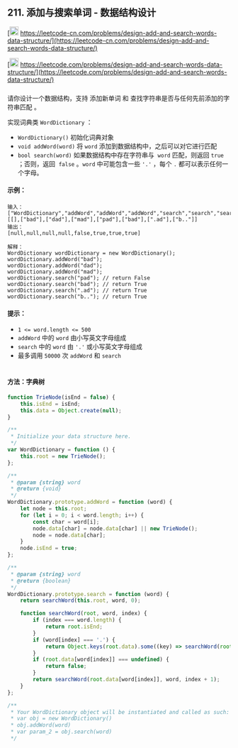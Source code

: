 ## 211. 添加与搜索单词 - 数据结构设计

[<img src="https://static.leetcode-cn.com/cn-mono-assets/production/assets/logo-dark-cn.c42314a8.svg" height="20" /> https://leetcode-cn.com/problems/design-add-and-search-words-data-structure/](https://leetcode-cn.com/problems/design-add-and-search-words-data-structure/)

[<img src="https://assets.leetcode.com/static_assets/public/webpack_bundles/images/logo-dark.e99485d9b.svg" height="20"/> https://leetcode.com/problems/design-add-and-search-words-data-structure/](https://leetcode.com/problems/design-add-and-search-words-data-structure/)

###

请你设计一个数据结构，支持 添加新单词 和 查找字符串是否与任何先前添加的字符串匹配 。

实现词典类 `WordDictionary` ：

-   `WordDictionary()` 初始化词典对象
-   `void addWord(word)` 将 `word` 添加到数据结构中，之后可以对它进行匹配
-   `bool search(word)` 如果数据结构中存在字符串与  `word` 匹配，则返回 `true` ；否则，返回  `false` 。`word` 中可能包含一些 `'.'` ，每个 `.` 都可以表示任何一个字母。

#### 示例：

```
输入：
["WordDictionary","addWord","addWord","addWord","search","search","search","search"]
[[],["bad"],["dad"],["mad"],["pad"],["bad"],[".ad"],["b.."]]
输出：
[null,null,null,null,false,true,true,true]

解释：
WordDictionary wordDictionary = new WordDictionary();
wordDictionary.addWord("bad");
wordDictionary.addWord("dad");
wordDictionary.addWord("mad");
wordDictionary.search("pad"); // return False
wordDictionary.search("bad"); // return True
wordDictionary.search(".ad"); // return True
wordDictionary.search("b.."); // return True
```

#### 提示：

-   `1 <= word.length <= 500`
-   `addWord` 中的 `word` 由小写英文字母组成
-   `search` 中的 `word` 由 `'.'` 或小写英文字母组成
-   最多调用 `50000` 次 `addWord` 和 `search`

#

#### 方法：字典树

```js
function TrieNode(isEnd = false) {
    this.isEnd = isEnd;
    this.data = Object.create(null);
}

/**
 * Initialize your data structure here.
 */
var WordDictionary = function () {
    this.root = new TrieNode();
};

/**
 * @param {string} word
 * @return {void}
 */
WordDictionary.prototype.addWord = function (word) {
    let node = this.root;
    for (let i = 0; i < word.length; i++) {
        const char = word[i];
        node.data[char] = node.data[char] || new TrieNode();
        node = node.data[char];
    }
    node.isEnd = true;
};

/**
 * @param {string} word
 * @return {boolean}
 */
WordDictionary.prototype.search = function (word) {
    return searchWord(this.root, word, 0);

    function searchWord(root, word, index) {
        if (index === word.length) {
            return root.isEnd;
        }
        if (word[index] === '.') {
            return Object.keys(root.data).some((key) => searchWord(root.data[key], word, index + 1));
        }
        if (root.data[word[index]] === undefined) {
            return false;
        }
        return searchWord(root.data[word[index]], word, index + 1);
    }
};

/**
 * Your WordDictionary object will be instantiated and called as such:
 * var obj = new WordDictionary()
 * obj.addWord(word)
 * var param_2 = obj.search(word)
 */
```
